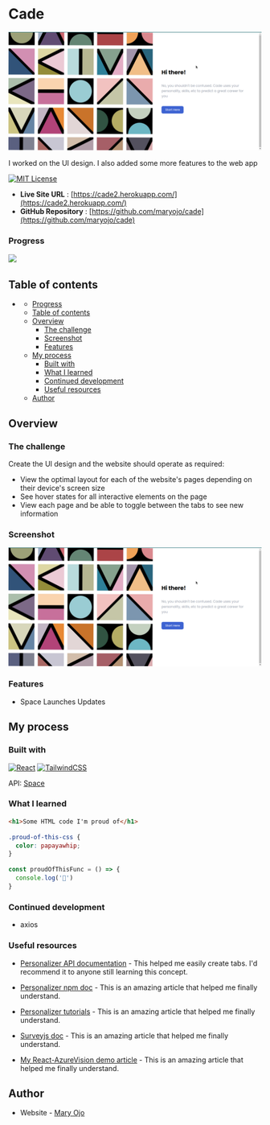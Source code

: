 # Cade
![Web App screenshot](./src/images/screenshot.png)

I worked on the UI design. I also added some more features to the web app

[![MIT License](https://img.shields.io/github/last-commit/maryojo/cade)](https://github.com/maryojo/cade/commits/main)

- **Live Site URL** : [https://cade2.herokuapp.com/](https://cade2.herokuapp.com/)
- **GitHub Repository** : [https://github.com/maryojo/cade](https://github.com/maryojo/cade)


### Progress
![](https://us-central1-progress-markdown.cloudfunctions.net/progress/60)

## Table of contents

- [](#)
    - [Progress](#progress)
  - [Table of contents](#table-of-contents)
  - [Overview](#overview)
    - [The challenge](#the-challenge)
    - [Screenshot](#screenshot)
    - [Features](#features)
  - [My process](#my-process)
    - [Built with](#built-with)
    - [What I learned](#what-i-learned)
    - [Continued development](#continued-development)
    - [Useful resources](#useful-resources)
  - [Author](#author)


## Overview

### The challenge

Create the UI design and the website should operate as required: 
- View the optimal layout for each of the website's pages depending on their device's screen size
- See hover states for all interactive elements on the page
- View each page and be able to toggle between the tabs to see new information

### Screenshot

![](./src/images/screenshot.png)

### Features

- Space Launches Updates


## My process

### Built with

[![React](https://img.shields.io/badge/react-%2320232a.svg?style=for-the-badge&logo=react&logoColor=%2361DAFB)](https://reactjs.org/)  [![TailwindCSS](https://img.shields.io/badge/tailwindcss-%2338B2AC.svg?style=for-the-badge&logo=tailwind-css&logoColor=white)](https://tailwindcss.com/)

API: [Space](#)

### What I learned

```html
<h1>Some HTML code I'm proud of</h1>
```
```css
.proud-of-this-css {
  color: papayawhip;
}
```
```js
const proudOfThisFunc = () => {
  console.log('🎉')
}
```

### Continued development
- axios


### Useful resources

- [Personalizer API documentation](https://www.npmjs.com/package/react-tabs) - This helped me easily create tabs. I'd recommend it to anyone still learning this concept.

- [Personalizer npm doc](https://www.example.com) - This is an amazing article that helped me finally understand. 

- [Personalizer tutorials](https://www.example.com) - This is an amazing article that helped me finally understand. 

- [Surveyjs doc](https://www.example.com) - This is an amazing article that helped me finally understand. 

- [My React-AzureVision demo article](https://www.example.com) - This is an amazing article that helped me finally understand. 


## Author

- Website - [Mary Ojo](https://www.maryojo.me)
